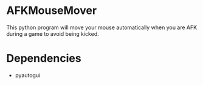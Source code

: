 # AFKMouseMover
 This python program will move your mouse automatically when you are AFK during a game to avoid being kicked.
 
 # Dependencies
 - pyautogui
